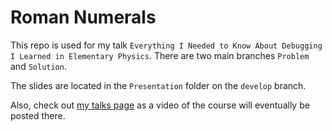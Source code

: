 # Roman Numerals

This repo is used for my talk `Everything I Needed to Know About Debugging I Learned in Elementary Physics`. There are two main branches `Problem` and `Solution`.

The slides are located in the `Presentation` folder on the `develop` branch.

Also, check out [my talks page](http://taylonr.com/talks/everything-i-needed-to-know-about-debugging-i-learned-in-elementary-physics/) as a video of the course will eventually be posted there.